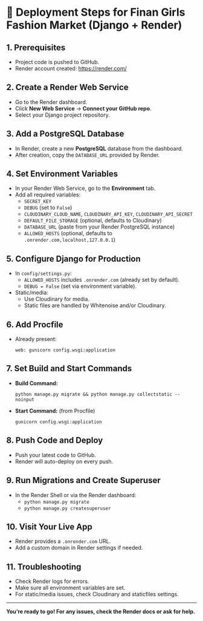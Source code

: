 # 🚀 Deployment Steps for Finan Girls Fashion Market (Django + Render)

## 1. Prerequisites
- Project code is pushed to GitHub.
- Render account created: https://render.com/

## 2. Create a Render Web Service
- Go to the Render dashboard.
- Click **New Web Service** → **Connect your GitHub repo**.
- Select your Django project repository.

## 3. Add a PostgreSQL Database
- In Render, create a new **PostgreSQL** database from the dashboard.
- After creation, copy the `DATABASE_URL` provided by Render.

## 4. Set Environment Variables
- In your Render Web Service, go to the **Environment** tab.
- Add all required variables:
  - `SECRET_KEY`
  - `DEBUG` (set to `False`)
  - `CLOUDINARY_CLOUD_NAME`, `CLOUDINARY_API_KEY`, `CLOUDINARY_API_SECRET`
  - `DEFAULT_FILE_STORAGE` (optional, defaults to Cloudinary)
  - `DATABASE_URL` (paste from your Render PostgreSQL instance)
  - `ALLOWED_HOSTS` (optional, defaults to `.onrender.com,localhost,127.0.0.1`)

## 5. Configure Django for Production
- In `config/settings.py`:
  - `ALLOWED_HOSTS` includes `.onrender.com` (already set by default).
  - `DEBUG = False` (set via environment variable).
- Static/media:
  - Use Cloudinary for media.
  - Static files are handled by Whitenoise and/or Cloudinary.

## 6. Add Procfile
- Already present:
  ```
  web: gunicorn config.wsgi:application
  ```

## 7. Set Build and Start Commands
- **Build Command:**
  ```
  python manage.py migrate && python manage.py collectstatic --noinput
  ```
- **Start Command:**
  (from Procfile)
  ```
  gunicorn config.wsgi:application
  ```

## 8. Push Code and Deploy
- Push your latest code to GitHub.
- Render will auto-deploy on every push.

## 9. Run Migrations and Create Superuser
- In the Render Shell or via the Render dashboard:
  - `python manage.py migrate`
  - `python manage.py createsuperuser`

## 10. Visit Your Live App
- Render provides a `.onrender.com` URL.
- Add a custom domain in Render settings if needed.

## 11. Troubleshooting
- Check Render logs for errors.
- Make sure all environment variables are set.
- For static/media issues, check Cloudinary and staticfiles settings.

---

**You’re ready to go! For any issues, check the Render docs or ask for help.** 